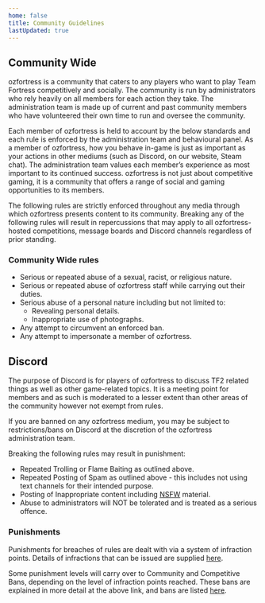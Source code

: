 ```yaml
---
home: false
title: Community Guidelines
lastUpdated: true
---
```


## Community Wide
ozfortress is a community that caters to any players who want to play Team Fortress competitively and socially. The community is run by administrators who rely heavily on all members for each action they take. The administration team is made up of current and past community members who have volunteered their own time to run and oversee the community.

Each member of ozfortress is held to account by the below standards and each rule is enforced by the administration team and behavioural panel. As a member of ozfortress, how you behave in-game is just as important as your actions in other mediums (such as Discord, on our website, Steam chat). The administration team values each member’s experience as most important to its continued success. ozfortress is not just about competitive gaming, it is a community that offers a range of social and gaming opportunities to its members.

The following rules are strictly enforced throughout any media through which ozfortress presents content to its community. Breaking any of the following rules will result in repercussions that may apply to all ozfortress-hosted competitions, message boards and Discord channels regardless of prior standing.

### Community Wide rules
+ Serious or repeated abuse of a sexual, racist, or religious nature.
+ Serious or repeated abuse of ozfortress staff while carrying out their duties.
+ Serious abuse of a personal nature including but not limited to:
  - Revealing personal details.
  - Inappropriate use of photographs.
+ Any attempt to circumvent an enforced ban.
+ Any attempt to impersonate a member of ozfortress.

## Discord
The purpose of Discord is for players of ozfortress to discuss TF2 related things as well as other game-related topics. It is a meeting point for members and as such is moderated to a lesser extent than other areas of the community however not exempt from rules.

If you are banned on any ozfortress medium, you may be subject to restrictions/bans on Discord at the discretion of the ozfortress administration team.

Breaking the following rules may result in punishment:

+ Repeated Trolling or Flame Baiting as outlined above.
+ Repeated Posting of Spam as outlined above - this includes not using text channels for their intended purpose.
+ Posting of Inappropriate content including [NSFW](http://en.wikipedia.org/wiki/Not_safe_for_work) material.
+ Abuse to administrators will NOT be tolerated and is treated as a serious offence.

### Punishments
Punishments for breaches of rules are dealt with via a system of infraction points. Details of infractions that can be issued are supplied [here](https://ozfortress.com/infractions).

Some punishment levels will carry over to Community and Competitive Bans, depending on the level of infraction points reached. These bans are explained in more detail at the above link, and bans are listed [here](https://ozfortress.com/bans).